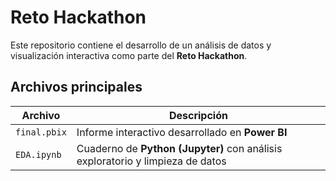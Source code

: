 # Reto Hackathon

Este repositorio contiene el desarrollo de un análisis de datos y visualización interactiva como parte del **Reto Hackathon**.

## Archivos principales

| Archivo         | Descripción                                                   |
|----------------|---------------------------------------------------------------|
| `final.pbix`   | Informe interactivo desarrollado en **Power BI**              |
| `EDA.ipynb`    | Cuaderno de **Python (Jupyter)** con análisis exploratorio y limpieza de datos |